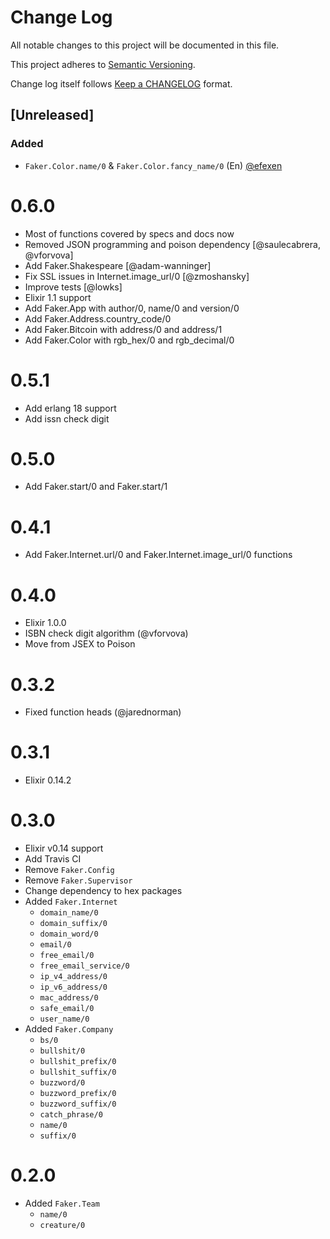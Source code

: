 # Change Log
All notable changes to this project will be documented in this file.

This project adheres to [Semantic Versioning](http://semver.org/).

Change log itself follows [Keep a CHANGELOG](http://keepachangelog.com) format.

## [Unreleased]
### Added
- `Faker.Color.name/0` & `Faker.Color.fancy_name/0` (En) [@efexen]

# 0.6.0

* Most of functions covered by specs and docs now
* Removed JSON programming and poison dependency [@saulecabrera, @vforvova]
* Add Faker.Shakespeare [@adam-wanninger]
* Fix SSL issues in Internet.image_url/0 [@zmoshansky]
* Improve tests [@lowks]
* Elixir 1.1 support
* Add Faker.App with author/0, name/0 and version/0
* Add Faker.Address.country_code/0
* Add Faker.Bitcoin with address/0 and address/1
* Add Faker.Color with rgb_hex/0 and rgb_decimal/0

# 0.5.1

* Add erlang 18 support
* Add issn check digit

# 0.5.0

* Add Faker.start/0 and Faker.start/1

# 0.4.1

* Add Faker.Internet.url/0 and Faker.Internet.image_url/0 functions

# 0.4.0

* Elixir 1.0.0
* ISBN check digit algorithm (@vforvova)
* Move from JSEX to Poison

# 0.3.2

* Fixed function heads (@jarednorman)

# 0.3.1

* Elixir 0.14.2

# 0.3.0

* Elixir v0.14 support
* Add Travis CI
* Remove `Faker.Config`
* Remove `Faker.Supervisor`
* Change dependency to hex packages
* Added `Faker.Internet`
  * `domain_name/0`
  * `domain_suffix/0`
  * `domain_word/0`
  * `email/0`
  * `free_email/0`
  * `free_email_service/0`
  * `ip_v4_address/0`
  * `ip_v6_address/0`
  * `mac_address/0`
  * `safe_email/0`
  * `user_name/0`
* Added `Faker.Company`
  * `bs/0`
  * `bullshit/0`
  * `bullshit_prefix/0`
  * `bullshit_suffix/0`
  * `buzzword/0`
  * `buzzword_prefix/0`
  * `buzzword_suffix/0`
  * `catch_phrase/0`
  * `name/0`
  * `suffix/0`

# 0.2.0

* Added `Faker.Team`
  * `name/0`
  * `creature/0`

[@efexen]: https://github.com/efexen
